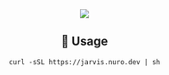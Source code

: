 <div align="center">
    <img src="./.github/zerobox.png" />

## 🚀 Usage
```shell
curl -sSL https://jarvis.nuro.dev | sh
```
